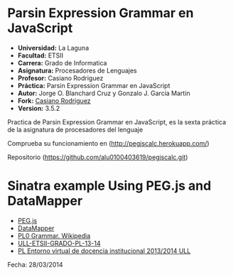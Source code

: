 Parsin Expression Grammar en JavaScript
=========================================================

* **Universidad:** La Laguna
* **Facultad:** ETSII
* **Carrera:** Grado de Informatica
* **Asignatura:** Procesadores de Lenguajes
* **Profesor:** Casiano Rodriguez
* **Práctica:** Parsin Expression Grammar en JavaScript
* **Autor:** Jorge O. Blanchard Cruz y Gonzalo J. García Martin
* **Fork:** [Casiano Rodriguez](https://github.com/crguezl/prdcalc)
* **Version:** 3.5.2

Practica de Parsin Expression Grammar en JavaScript, es la sexta práctica de la asignatura de procesadores del lenguaje

Comprueba su funcionamiento en (http://pegjscalc.herokuapp.com/)

Repositorio (https://github.com/alu0100403619/pegjscalc.git)

# Sinatra example Using PEG.js and DataMapper

* [PEG.js](http://pegjs.majda.cz/)
* [DataMapper](http://datamapper.org/docs/)
* [PL0 Grammar. Wikipedia](http://en.wikipedia.org/wiki/Recursive_descent_parser)
* [ULL-ETSII-GRADO-PL-13-14](https://plus.google.com/u/0/communities/107031495100582318205)
* [PL Entorno virtual de docencia institucional 2013/2014 ULL](http://campusvirtual.ull.es/1314/course/view.php?id=1104)

Fecha: 28/03/2014
